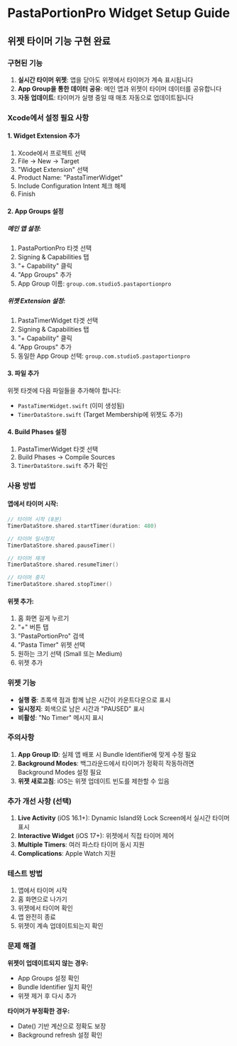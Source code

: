 # PastaPortionPro Widget Setup Guide

## 위젯 타이머 기능 구현 완료

### 구현된 기능
1. **실시간 타이머 위젯**: 앱을 닫아도 위젯에서 타이머가 계속 표시됩니다
2. **App Group을 통한 데이터 공유**: 메인 앱과 위젯이 타이머 데이터를 공유합니다
3. **자동 업데이트**: 타이머가 실행 중일 때 매초 자동으로 업데이트됩니다

### Xcode에서 설정 필요 사항

#### 1. Widget Extension 추가
1. Xcode에서 프로젝트 선택
2. File → New → Target
3. "Widget Extension" 선택
4. Product Name: "PastaTimerWidget"
5. Include Configuration Intent 체크 해제
6. Finish

#### 2. App Groups 설정

##### 메인 앱 설정:
1. PastaPortionPro 타겟 선택
2. Signing & Capabilities 탭
3. "+ Capability" 클릭
4. "App Groups" 추가
5. App Group 이름: `group.com.studio5.pastaportionpro`

##### 위젯 Extension 설정:
1. PastaTimerWidget 타겟 선택
2. Signing & Capabilities 탭
3. "+ Capability" 클릭
4. "App Groups" 추가
5. 동일한 App Group 선택: `group.com.studio5.pastaportionpro`

#### 3. 파일 추가
위젯 타겟에 다음 파일들을 추가해야 합니다:
- `PastaTimerWidget.swift` (이미 생성됨)
- `TimerDataStore.swift` (Target Membership에 위젯도 추가)

#### 4. Build Phases 설정
1. PastaTimerWidget 타겟 선택
2. Build Phases → Compile Sources
3. `TimerDataStore.swift` 추가 확인

### 사용 방법

#### 앱에서 타이머 시작:
```swift
// 타이머 시작 (8분)
TimerDataStore.shared.startTimer(duration: 480)

// 타이머 일시정지
TimerDataStore.shared.pauseTimer()

// 타이머 재개
TimerDataStore.shared.resumeTimer()

// 타이머 중지
TimerDataStore.shared.stopTimer()
```

#### 위젯 추가:
1. 홈 화면 길게 누르기
2. "+" 버튼 탭
3. "PastaPortionPro" 검색
4. "Pasta Timer" 위젯 선택
5. 원하는 크기 선택 (Small 또는 Medium)
6. 위젯 추가

### 위젯 기능

- **실행 중**: 초록색 점과 함께 남은 시간이 카운트다운으로 표시
- **일시정지**: 회색으로 남은 시간과 "PAUSED" 표시
- **비활성**: "No Timer" 메시지 표시

### 주의사항

1. **App Group ID**: 실제 앱 배포 시 Bundle Identifier에 맞게 수정 필요
2. **Background Modes**: 백그라운드에서 타이머가 정확히 작동하려면 Background Modes 설정 필요
3. **위젯 새로고침**: iOS는 위젯 업데이트 빈도를 제한할 수 있음

### 추가 개선 사항 (선택)

1. **Live Activity** (iOS 16.1+): Dynamic Island와 Lock Screen에서 실시간 타이머 표시
2. **Interactive Widget** (iOS 17+): 위젯에서 직접 타이머 제어
3. **Multiple Timers**: 여러 파스타 타이머 동시 지원
4. **Complications**: Apple Watch 지원

### 테스트 방법

1. 앱에서 타이머 시작
2. 홈 화면으로 나가기
3. 위젯에서 타이머 확인
4. 앱 완전히 종료
5. 위젯이 계속 업데이트되는지 확인

### 문제 해결

**위젯이 업데이트되지 않는 경우:**
- App Groups 설정 확인
- Bundle Identifier 일치 확인
- 위젯 제거 후 다시 추가

**타이머가 부정확한 경우:**
- Date() 기반 계산으로 정확도 보장
- Background refresh 설정 확인